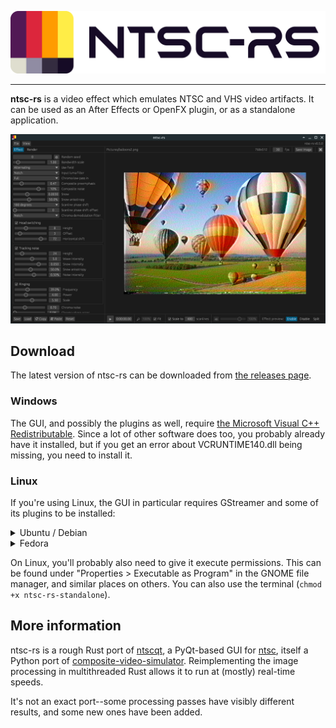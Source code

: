 <p align="center">
    <picture>
        <source media="(prefers-color-scheme: dark)" srcset="./docs/img/logo-darkmode.svg">
        <img alt="ntsc-rs logo" src="./docs/img/logo-lightmode.svg">
    </picture>
</p>

---

**ntsc-rs** is a video effect which emulates NTSC and VHS video artifacts. It can be used as an After Effects or OpenFX plugin, or as a standalone application.

![Screenshot of the ntsc-rs standalone application](./docs/img/appdemo.png)

## Download

The latest version of ntsc-rs can be downloaded from [the releases page](https://github.com/valadaptive/ntsc-rs/releases).

### Windows

The GUI, and possibly the plugins as well, require [the Microsoft Visual C++ Redistributable](https://learn.microsoft.com/en-US/cpp/windows/latest-supported-vc-redist?view=msvc-170#visual-studio-2015-2017-2019-and-2022). Since a lot of other software does too, you probably already have it installed, but if you get an error about VCRUNTIME140.dll being missing, you need to install it.

### Linux

If you're using Linux, the GUI in particular requires GStreamer and some of its plugins to be installed:

<details>
<summary>Ubuntu / Debian</summary>

```bash
$ sudo apt-get install libgstreamer1.0 gstreamer1.0-plugins-base gstreamer1.0-plugins-good gstreamer1.0-plugins-bad gstreamer1.0-plugins-ugly gstreamer1.0-libav gstreamer1.0-alsa
```
</details>

<details>
<summary>Fedora</summary>

In order to decode and encode H.264 video, you'll need packages from the [RPM Fusion "free" repository](https://rpmfusion.org/Configuration).

After enabling the RPM Fusion "free" repository:

```bash
$ sudo dnf install gstreamer1 gstreamer1-plugins-base gstreamer1-plugins-good gstreamer1-plugins-bad-free gstreamer1-plugins-bad-freeworld gstreamer1-plugins-ugly gstreamer1-plugin-libav libavcodec-freeworld
```
</details>

On Linux, you'll probably also need to give it execute permissions. This can be found under "Properties > Executable as Program" in the GNOME file manager, and similar places on others. You can also use the terminal (`chmod +x ntsc-rs-standalone`).

## More information

ntsc-rs is a rough Rust port of [ntscqt](https://github.com/JargeZ/ntscqt), a PyQt-based GUI for [ntsc](https://github.com/zhuker/ntsc), itself a Python port of [composite-video-simulator](https://github.com/joncampbell123/composite-video-simulator). Reimplementing the image processing in multithreaded Rust allows it to run at (mostly) real-time speeds.

It's not an exact port--some processing passes have visibly different results, and some new ones have been added.
